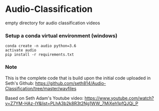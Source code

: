# Audio-Classification
empty directory for audio classification videos

### Setup a conda virtual environment (windows)

```
conda create -n audio python=3.6
activate audio
pip install -r requirements.txt
```

### Note

This is the complete code that is build upon the initial code uploaded in Seth's Github: https://github.com/seth814/Audio-Classification/tree/master/wavfiles

Based on Seth Adam's Youtube video: https://www.youtube.com/watch?v=Z7YM-HAz-IY&list=PLhA3b2k8R3t2Ng1WW_7MiXeh1pfQJQi_P
